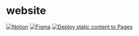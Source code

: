# website

[![Notion](https://img.shields.io/badge/-Notion-333333.svg?logo=Notion)](https://www.notion.so/WEB-1977c4bfb3b18075a4a3f3783d7b7709?pvs=4)
[![Figma](https://img.shields.io/badge/-Figma-333333.svg?logo=figma)](https://www.figma.com/design/l1ZthWLEGk9pkLHrQ3crd7/WEB?node-id=0-1&t=r45cnAqTgbF7nOsg-1)
[![Deploy static content to Pages](https://github.com/nogikun/website/actions/workflows/static.yml/badge.svg)](https://github.com/nogikun/website/actions/workflows/static.yml)
